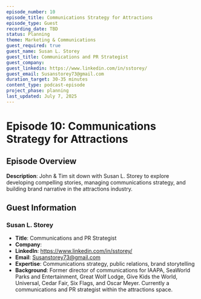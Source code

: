 ```yaml
---
episode_number: 10
episode_title: Communications Strategy for Attractions
episode_type: Guest
recording_date: TBD
status: Planning
theme: Marketing & Communications
guest_required: true
guest_name: Susan L. Storey
guest_title: Communications and PR Strategist
guest_company: 
guest_linkedin: https://www.linkedin.com/in/sstorey/
guest_email: Susanstorey73@gmail.com
duration_target: 30-35 minutes
content_type: podcast-episode
project_phase: planning
last_updated: July 7, 2025
---
```


# Episode 10: Communications Strategy for Attractions

## Episode Overview

**Description**: John & Tim sit down with Susan L. Storey to explore developing compelling stories, managing communications strategy, and building brand narrative in the attractions industry.

## Guest Information

### Susan L. Storey
- **Title**: Communications and PR Strategist
- **Company**: 
- **LinkedIn**: https://www.linkedin.com/in/sstorey/
- **Email**: Susanstorey73@gmail.com
- **Expertise**: Communications strategy, public relations, brand storytelling
- **Background**: Former director of communications for IAAPA, SeaWorld Parks and Entertainment, Great Wolf Lodge, Give Kids the World, Universal, Cedar Fair, Six Flags, and Oscar Meyer. Currently a communications and PR strategist within the attractions space.